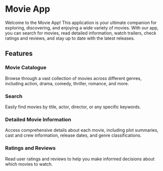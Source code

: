 # Movie App

Welcome to the Movie App! This application is your ultimate companion for exploring, discovering, and enjoying a wide variety of movies. With our app, you can search for movies, read detailed information, watch trailers, check ratings and reviews, and stay up to date with the latest releases.

## Features

### Movie Catalogue

Browse through a vast collection of movies across different genres, including action, drama, comedy, thriller, romance, and more.

### Search

Easily find movies by title, actor, director, or any specific keywords.

### Detailed Movie Information

Access comprehensive details about each movie, including plot summaries, cast and crew information, release dates, and genre classifications.

### Ratings and Reviews

Read user ratings and reviews to help you make informed decisions about which movies to watch.